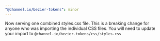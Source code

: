 ```yaml
---
"@channel.io/bezier-tokens": minor
---
```


Now serving one combined styles.css file. This is a breaking change for anyone who was importing the individual CSS files. You will need to update your import to `@channel.io/bezier-tokens/css/styles.css`
